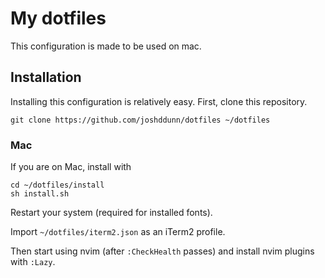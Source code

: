 # My dotfiles

This configuration is made to be used on mac.

## Installation

Installing this configuration is relatively easy. First, clone this repository.

    git clone https://github.com/joshddunn/dotfiles ~/dotfiles

### Mac

If you are on Mac, install with

    cd ~/dotfiles/install
    sh install.sh

Restart your system (required for installed fonts).

Import `~/dotfiles/iterm2.json` as an iTerm2 profile.

Then start using nvim (after `:CheckHealth` passes) and install nvim plugins with `:Lazy`.
